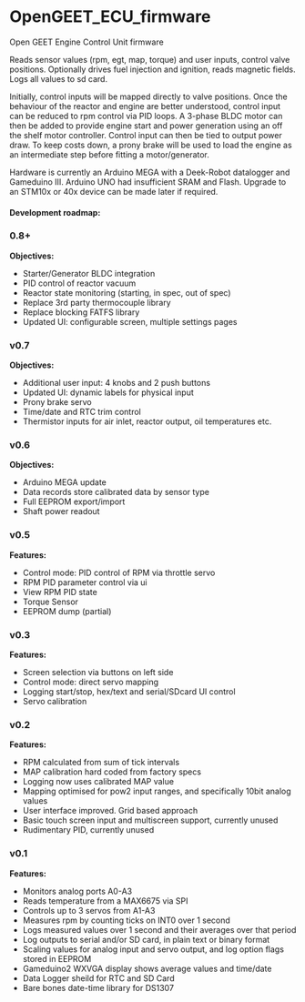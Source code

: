 # OpenGEET_ECU_firmware
Open GEET Engine Control Unit firmware

Reads sensor values (rpm, egt, map, torque) and user inputs, control valve positions.
Optionally drives fuel injection and ignition, reads magnetic fields.
Logs all values to sd card.

Initially, control inputs will be mapped directly to valve positions.
Once the behaviour of the reactor and engine are better understood, control input can be reduced to rpm control via PID loops.
A 3-phase BLDC motor can then be added to provide engine start and power generation using an off the shelf motor controller.
Control input can then be tied to output power draw.
To keep costs down, a prony brake will be used to load the engine as an intermediate step before fitting a motor/generator.

Hardware is currently an Arduino MEGA with a Deek-Robot datalogger and Gameduino III. Arduino UNO had insufficient SRAM and Flash.
Upgrade to an STM10x or 40x device can be made later if required.

#### Development roadmap:

### 0.8+

**Objectives:**
- Starter/Generator BLDC integration
- PID control of reactor vacuum
- Reactor state monitoring (starting, in spec, out of spec)
- Replace 3rd party thermocouple library
- Replace blocking FATFS library
- Updated UI: configurable screen, multiple settings pages

### v0.7

**Objectives:**

- Additional user input: 4 knobs and 2 push buttons
- Updated UI: dynamic labels for physical input
- Prony brake servo
- Time/date and RTC trim control
- Thermistor inputs for air inlet, reactor output, oil temperatures etc.

### v0.6

**Objectives:**

- Arduino MEGA update
- Data records store calibrated data by sensor type
- Full EEPROM export/import
- Shaft power readout

### v0.5

**Features:**

- Control mode: PID control of RPM via throttle servo
- RPM PID parameter control via ui
- View RPM PID state
- Torque Sensor
- EEPROM dump (partial)

### v0.3

**Features:**

- Screen selection via buttons on left side
- Control mode: direct servo mapping
- Logging start/stop, hex/text and serial/SDcard UI control
- Servo calibration

### v0.2

**Features:**

- RPM calculated from sum of tick intervals
- MAP calibration hard coded from factory specs
- Logging now uses calibrated MAP value
- Mapping optimised for pow2 input ranges, and specifically 10bit analog values
- User interface improved. Grid based approach
- Basic touch screen input and multiscreen support, currently unused
- Rudimentary PID, currently unused

### v0.1

**Features:**

- Monitors analog ports A0-A3
- Reads temperature from a MAX6675 via SPI
- Controls up to 3 servos from A1-A3
- Measures rpm by counting ticks on INT0 over 1 second
- Logs measured values over 1 second and their averages over that period
- Log outputs to serial and/or SD card, in plain text or binary format
- Scaling values for analog input and servo output, and log option flags stored in EEPROM
- Gameduino2 WXVGA display shows average values and time/date
- Data Logger sheild for RTC and SD Card
- Bare bones date-time library for DS1307
